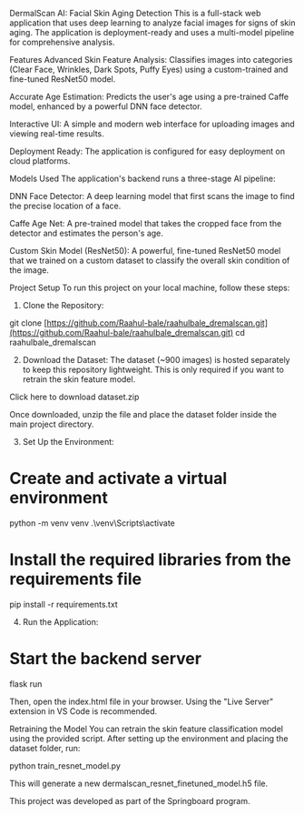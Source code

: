 DermalScan AI: Facial Skin Aging Detection
This is a full-stack web application that uses deep learning to analyze facial images for signs of skin aging. The application is deployment-ready and uses a multi-model pipeline for comprehensive analysis.

Features
Advanced Skin Feature Analysis: Classifies images into categories (Clear Face, Wrinkles, Dark Spots, Puffy Eyes) using a custom-trained and fine-tuned ResNet50 model.

Accurate Age Estimation: Predicts the user's age using a pre-trained Caffe model, enhanced by a powerful DNN face detector.

Interactive UI: A simple and modern web interface for uploading images and viewing real-time results.

Deployment Ready: The application is configured for easy deployment on cloud platforms.

Models Used
The application's backend runs a three-stage AI pipeline:

DNN Face Detector: A deep learning model that first scans the image to find the precise location of a face.

Caffe Age Net: A pre-trained model that takes the cropped face from the detector and estimates the person's age.

Custom Skin Model (ResNet50): A powerful, fine-tuned ResNet50 model that we trained on a custom dataset to classify the overall skin condition of the image.

Project Setup
To run this project on your local machine, follow these steps:

1. Clone the Repository:

git clone [https://github.com/Raahul-bale/raahulbale_dremalscan.git](https://github.com/Raahul-bale/raahulbale_dremalscan.git)
cd raahulbale_dremalscan


2. Download the Dataset:
The dataset (~900 images) is hosted separately to keep this repository lightweight. This is only required if you want to retrain the skin feature model.

Click here to download dataset.zip

Once downloaded, unzip the file and place the dataset folder inside the main project directory.

3. Set Up the Environment:

# Create and activate a virtual environment
python -m venv venv
.\venv\Scripts\activate

# Install the required libraries from the requirements file
pip install -r requirements.txt


4. Run the Application:

# Start the backend server
flask run


Then, open the index.html file in your browser. Using the "Live Server" extension in VS Code is recommended.

Retraining the Model
You can retrain the skin feature classification model using the provided script. After setting up the environment and placing the dataset folder, run:

python train_resnet_model.py


This will generate a new dermalscan_resnet_finetuned_model.h5 file.

This project was developed as part of the Springboard program.
